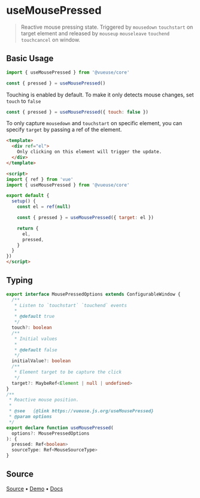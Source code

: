 <!--DEMO_STARTS-->
<script setup>
import Demo from './demo.vue'
</script>
<DemoContainer><Demo/></DemoContainer>
<!--DEMO_ENDS-->

<!--HEAD_STARTS--><!--HEAD_ENDS-->


# useMousePressed

> Reactive mouse pressing state. Triggered by `mousedown` `touchstart` on target element and released by `mouseup` `mouseleave` `touchend` `touchcancel` on window.

## Basic Usage

```js
import { useMousePressed } from '@vueuse/core'

const { pressed } = useMousePressed()
```

Touching is enabled by default. To make it only detects mouse changes, set `touch` to `false`

```js
const { pressed } = useMousePressed({ touch: false })
```

To only capture `mousedown` and `touchstart` on specific element, you can specify `target` by passing a ref of the element. 


```html {16-20}
<template>
  <div ref="el">
    Only clicking on this element will trigger the update.
  </div>
</template>

<script>
import { ref } from 'vue'
import { useMousePressed } from '@vueuse/core'

export default {
  setup() {
    const el = ref(null)

    const { pressed } = useMousePressed({ target: el })

    return {
      el,
      pressed,
    }
  }
})
</script>
```


<!--FOOTER_STARTS-->
## Typing

```typescript
export interface MousePressedOptions extends ConfigurableWindow {
  /**
   * Listen to `touchstart` `touchend` events
   *
   * @default true
   */
  touch?: boolean
  /**
   * Initial values
   *
   * @default false
   */
  initialValue?: boolean
  /**
   * Element target to be capture the click
   */
  target?: MaybeRef<Element | null | undefined>
}
/**
 * Reactive mouse position.
 *
 * @see   {@link https://vueuse.js.org/useMousePressed}
 * @param options
 */
export declare function useMousePressed(
  options?: MousePressedOptions
): {
  pressed: Ref<boolean>
  sourceType: Ref<MouseSourceType>
}
```

## Source

[Source](https://github.com/antfu/vueuse/blob/master/packages/core/useMousePressed/index.ts) • [Demo](https://github.com/antfu/vueuse/blob/master/packages/core/useMousePressed/demo.vue) • [Docs](https://github.com/antfu/vueuse/blob/master/packages/core/useMousePressed/index.md)


<!--FOOTER_ENDS-->